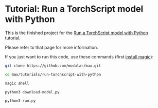 # Tutorial: Run a TorchScript model with Python

This is the finished project for the [Run a TorchScript model with
Python](https://docs.modular.com/max/tutorials/run-torchscript-with-python)
tutorial.

Please refer to that page for more information.

If you just want to run this code, use these commands (first [install
magic](https://docs.modular.com/magic/#install-magic)):

```sh
git clone https://github.com/modular/max.git

cd max/tutorials/run-torchscript-with-python

magic shell

python3 download-model.py

python3 run.py
```
